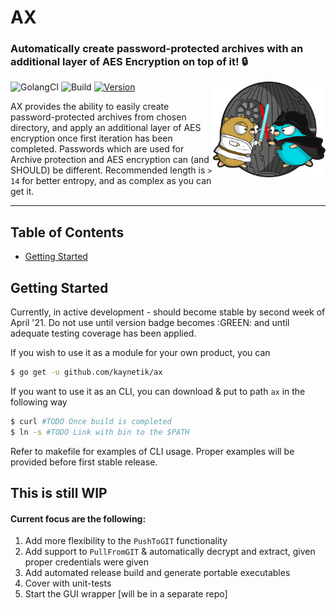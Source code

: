 # AX

### Automatically create password-protected archives with an additional layer of AES Encryption on top of it! :lock:

<img align="right" width="180px" src="https://raw.githubusercontent.com/kaynetik/dotfiles/master/svg-resources/ashleymcnamara@GOPHER_STAR_WARS.png">

![GolangCI](https://github.com/kaynetik/ax/workflows/golangci/badge.svg?branch=main)
![Build](https://github.com/kaynetik/ax/workflows/Build/badge.svg?branch=main)
[![Version](https://img.shields.io/badge/version-v0.0.4-blue.svg)](https://github.com/kaynetik/ax/releases)

AX provides the ability to easily create password-protected archives from chosen directory, and apply an additional
layer of AES encryption once first iteration has been completed. Passwords which are used for Archive protection and AES
encryption can (and SHOULD) be different. Recommended length is `> 14` for better entropy, and as complex as you can get
it.

----

## Table of Contents

- [Getting Started](#getting-started)

## Getting Started

Currently, in active development - should become stable by second week of April '21. Do not use until version badge
becomes :GREEN: and until adequate testing coverage has been applied.

If you wish to use it as a module for your own product, you can

```sh
$ go get -u github.com/kaynetik/ax
```

If you want to use it as an CLI, you can download & put to path `ax` in the following way

```sh
$ curl #TODO Once build is completed
$ ln -s #TODO Link with bin to the $PATH
```

Refer to makefile for examples of CLI usage. Proper examples will be provided before first stable release.

## This is still WIP

#### Current focus are the following:

1. Add more flexibility to the `PushToGIT` functionality
2. Add support to `PullFromGIT` & automatically decrypt and extract, given proper credentials were given
3. Add automated release build and generate portable executables
4. Cover with unit-tests
5. Start the GUI wrapper [will be in a separate repo]